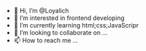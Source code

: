 - 👋 Hi, I’m @Loyalich
- 👀 I’m interested in frontend developing
- 🌱 I’m currently learning html;css;JavaScripr
- 💞️ I’m looking to collaborate on ...
- 📫 How to reach me ...

<!---
Loyalich/Loyalich is a ✨ special ✨ repository because its `README.md` (this file) appears on your GitHub profile.
You can click the Preview link to take a look at your changes.
--->
